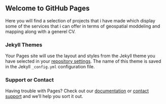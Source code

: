 ## Welcome to GitHub Pages

Here you will find a selection of projects that i have made which display some of the services that i can offer in terms of geospatial moddeling and mapping along with a generel CV.


### Jekyll Themes

Your Pages site will use the layout and styles from the Jekyll theme you have selected in your [repository settings](https://github.com/frederikkallesoe/frederikkallesoe.github.io/settings/pages). The name of this theme is saved in the Jekyll `_config.yml` configuration file.

### Support or Contact

Having trouble with Pages? Check out our [documentation](https://docs.github.com/categories/github-pages-basics/) or [contact support](https://support.github.com/contact) and we’ll help you sort it out.
